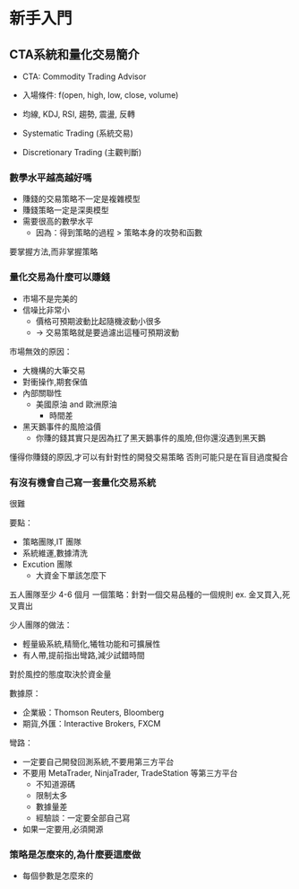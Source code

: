 # 新手入門
## CTA系統和量化交易簡介
- CTA: Commodity Trading Advisor
- 入場條件: f(open, high, low, close, volume)
- 均線, KDJ, RSI, 趨勢, 震盪, 反轉

- Systematic Trading (系統交易)
- Discretionary Trading (主觀判斷)

### 數學水平越高越好嗎
- 賺錢的交易策略不一定是複雜模型
- 賺錢策略一定是深奧模型
- 需要很高的數學水平
  - 因為：得到策略的過程 > 策略本身的攻勢和函數

要掌握方法,而非掌握策略

### 量化交易為什麼可以賺錢
- 市場不是完美的
- 信噪比非常小
  - 價格可預期波動比起隨機波動小很多
  - -> 交易策略就是要過濾出這種可預期波動

市場無效的原因：
- 大機構的大筆交易
- 對衝操作,期套保值
- 內部關聯性
  - 美國原油 and 歐洲原油
    - 時間差
- 黑天鵝事件的風險溢價
  - 你賺的錢其實只是因為扛了黑天鵝事件的風險,但你還沒遇到黑天鵝

懂得你賺錢的原因,才可以有針對性的開發交易策略
否則可能只是在盲目過度擬合

### 有沒有機會自己寫一套量化交易系統
很難

要點：
- 策略團隊,IT 團隊
- 系統維運,數據清洗
- Excution 團隊
  - 大資金下單該怎麼下

五人團隊至少 4-6 個月
一個策略：針對一個交易品種的一個規則
ex. 金叉買入,死叉賣出

少人團隊的做法：
- 輕量級系統,精簡化,犧牲功能和可擴展性
- 有人帶,提前指出彎路,減少試錯時間


對於風控的態度取決於資金量

數據原：
- 企業級：Thomson Reuters, Bloomberg
- 期貨,外匯：Interactive Brokers, FXCM 

彎路：
- 一定要自己開發回測系統,不要用第三方平台
- 不要用 MetaTrader, NinjaTrader, TradeStation 等第三方平台
  - 不知道源碼
  - 限制太多
  - 數據量差
  - 經驗談：一定要全部自己寫
- 如果一定要用,必須開源

### 策略是怎麼來的,為什麼要這麼做
- 每個參數是怎麼來的
